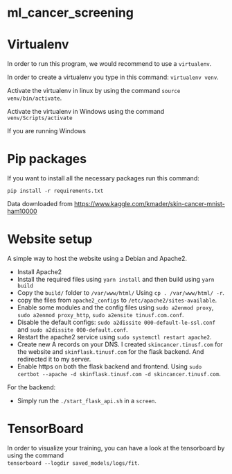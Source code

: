 # ml_cancer_screening

# Virtualenv
In order to run this program, we would recommend to use a `virtualenv`. 

In order to create a virtualenv you type in this command: `virtualenv venv`.

Activate the virtualenv in linux by using the command `source venv/bin/activate`.

Activate the virtualenv in Windows using the command `venv/Scripts/activate`

If you are running Windows 

# Pip packages
If you want to install all the necessary packages run this command:

`pip install -r requirements.txt`


Data downloaded from https://www.kaggle.com/kmader/skin-cancer-mnist-ham10000


# Website setup
A simple way to host the website using a Debian and Apache2.

* Install Apache2
* Install the required files using `yarn install` and then build using `yarn build`
* Copy the `build/` folder to `/var/www/html/` Using `cp . /var/www/html/ -r`.
* copy the files from `apache2_configs` to `/etc/apache2/sites-available`.
* Enable some modules and the config files using `sudo a2enmod proxy`, `sudo a2enmod proxy_http`, 
`sudo a2ensite tinusf.com.conf`.
* Disable the default configs: `sudo a2dissite 000-default-le-ssl.conf` and `sudo a2dissite 000-default.conf`. 
* Restart the apache2 service using `sudo systemctl restart apache2`.
* Create new A records on your DNS. I created `skincancer.tinusf.com` for the website and 
`skinflask.tinusf.com` for the flask backend. And redirected it to my server.
* Enable https on both the flask backend and frontend. Using 
`sudo certbot --apache -d skinflask.tinusf.com -d skincancer.tinusf.com`.


For the backend:
* Simply run the `./start_flask_api.sh` in a `screen`.

# TensorBoard
In order to visualize your training, you can have a look at the tensorboard by using the command  
`tensorboard --logdir saved_models/logs/fit`.
